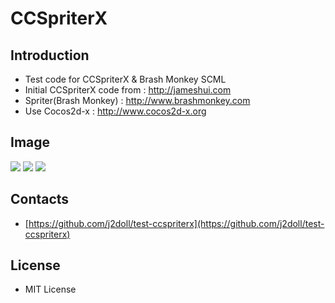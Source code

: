 # CCSpriterX

## Introduction
 - Test code for CCSpriterX & Brash Monkey SCML
 - Initial CCSpriterX code from : http://jameshui.com
 - Spriter(Brash Monkey) : http://www.brashmonkey.com
 - Use Cocos2d-x : http://www.cocos2d-x.org
 
## Image  
![](https://test-ccspriterx.github.io/markdown.data/bm-logo.png)
![](https://test-ccspriterx.github.io/markdown.data/markdown.data/HelloWorld.png)
![](https://test-ccspriterx.github.io/markdown.data/markdown.data/001.png)

## Contacts
- [https://github.com/j2doll/test-ccspriterx](https://github.com/j2doll/test-ccspriterx)

## License
- MIT License
